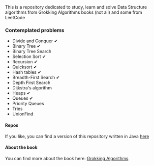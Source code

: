 This is a repository dedicated to study, learn and solve Data Structure algorithms from Grokking Algorithms books (not all) and some from LeetCode

### Contemplated problems ###
- Divide and Conquer ✔
- Binary Tree ✔
- Binary Tree Search
- Selection Sort ✔
- Recursion ✔
- Quicksort ✔
- Hash tables ✔
- Breadth-First Search ✔
- Depth First Search
- Dijkstra's algorithm
- Heaps ✔
- Queues ✔
- Priority Queues
- Tries
- UnionFind

#### Repos ####
If you like, you can find a version of this repository written in Java [here](https://github.com/gabrielfmagalhaes/grokking-algorithms-java)

#### About the book ####
You can find more about the book here: [Grokking Algorithms](https://www.amazon.com/Grokking-Algorithms-illustrated-programmers-curious/dp/1617292230)
